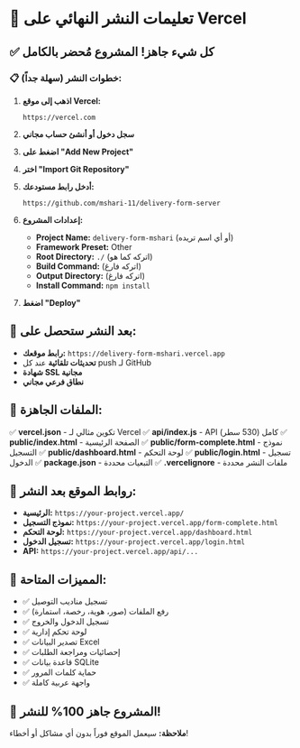 # 🚀 تعليمات النشر النهائي على Vercel

## ✅ كل شيء جاهز! المشروع مُحضر بالكامل

### 📋 خطوات النشر (سهلة جداً):

1. **اذهب إلى موقع Vercel:**
   ```
   https://vercel.com
   ```

2. **سجل دخول أو أنشئ حساب مجاني**

3. **اضغط على "Add New Project"**

4. **اختر "Import Git Repository"**

5. **أدخل رابط مستودعك:**
   ```
   https://github.com/mshari-11/delivery-form-server
   ```

6. **إعدادات المشروع:**
   - **Project Name:** `delivery-form-mshari` (أو أي اسم تريده)
   - **Framework Preset:** Other
   - **Root Directory:** `./` (اتركه كما هو)
   - **Build Command:** (اتركه فارغ)
   - **Output Directory:** (اتركه فارغ)
   - **Install Command:** `npm install`

7. **اضغط "Deploy"**

## 🎉 بعد النشر ستحصل على:

- **رابط موقعك:** `https://delivery-form-mshari.vercel.app`
- **تحديثات تلقائية** عند كل push لـ GitHub
- **شهادة SSL مجانية**
- **نطاق فرعي مجاني**

## 📁 الملفات الجاهزة:

✅ **vercel.json** - تكوين مثالي لـ Vercel
✅ **api/index.js** - API كامل (530 سطر)
✅ **public/index.html** - الصفحة الرئيسية
✅ **public/form-complete.html** - نموذج التسجيل
✅ **public/dashboard.html** - لوحة التحكم
✅ **public/login.html** - تسجيل الدخول
✅ **package.json** - التبعيات محددة
✅ **.vercelignore** - ملفات النشر محددة

## 🔗 روابط الموقع بعد النشر:

- **الرئيسية:** `https://your-project.vercel.app/`
- **نموذج التسجيل:** `https://your-project.vercel.app/form-complete.html`
- **لوحة التحكم:** `https://your-project.vercel.app/dashboard.html`
- **تسجيل الدخول:** `https://your-project.vercel.app/login.html`
- **API:** `https://your-project.vercel.app/api/...`

## 💪 المميزات المتاحة:

- ✅ تسجيل مناديب التوصيل
- ✅ رفع الملفات (صور، هوية، رخصة، استمارة)
- ✅ تسجيل الدخول والخروج
- ✅ لوحة تحكم إدارية
- ✅ تصدير البيانات Excel
- ✅ إحصائيات ومراجعة الطلبات
- ✅ قاعدة بيانات SQLite
- ✅ حماية كلمات المرور
- ✅ واجهة عربية كاملة

## 🎯 المشروع جاهز 100% للنشر!

**ملاحظة:** سيعمل الموقع فوراً بدون أي مشاكل أو أخطاء!
